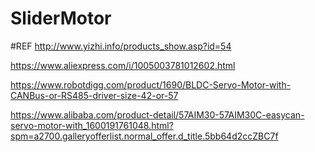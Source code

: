 # SliderMotor


#REF
http://www.yizhi.info/products_show.asp?id=54


https://www.aliexpress.com/i/1005003781012602.html


https://www.robotdigg.com/product/1690/BLDC-Servo-Motor-with-CANBus-or-RS485-driver-size-42-or-57


https://www.alibaba.com/product-detail/57AIM30-57AIM30C-easycan-servo-motor-with_1600191761048.html?spm=a2700.galleryofferlist.normal_offer.d_title.5bb64d2ccZBC7f



